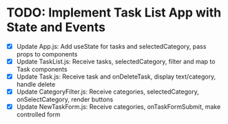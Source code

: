 # TODO: Implement Task List App with State and Events

- [x] Update App.js: Add useState for tasks and selectedCategory, pass props to components
- [x] Update TaskList.js: Receive tasks, selectedCategory, filter and map to Task components
- [x] Update Task.js: Receive task and onDeleteTask, display text/category, handle delete
- [x] Update CategoryFilter.js: Receive categories, selectedCategory, onSelectCategory, render buttons
- [x] Update NewTaskForm.js: Receive categories, onTaskFormSubmit, make controlled form
